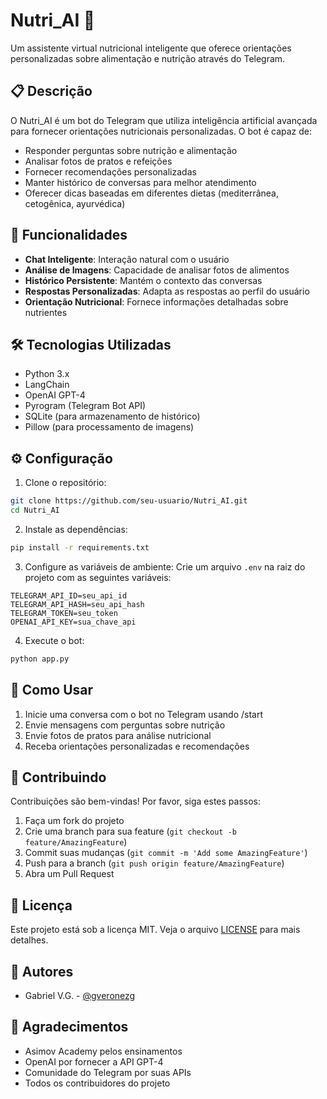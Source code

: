 # Nutri_AI 🤖

Um assistente virtual nutricional inteligente que oferece orientações personalizadas sobre alimentação e nutrição através do Telegram.

## 📋 Descrição

O Nutri_AI é um bot do Telegram que utiliza inteligência artificial avançada para fornecer orientações nutricionais personalizadas. O bot é capaz de:

- Responder perguntas sobre nutrição e alimentação
- Analisar fotos de pratos e refeições
- Fornecer recomendações personalizadas
- Manter histórico de conversas para melhor atendimento
- Oferecer dicas baseadas em diferentes dietas (mediterrânea, cetogênica, ayurvédica)

## 🚀 Funcionalidades

- **Chat Inteligente**: Interação natural com o usuário
- **Análise de Imagens**: Capacidade de analisar fotos de alimentos
- **Histórico Persistente**: Mantém o contexto das conversas
- **Respostas Personalizadas**: Adapta as respostas ao perfil do usuário
- **Orientação Nutricional**: Fornece informações detalhadas sobre nutrientes

## 🛠️ Tecnologias Utilizadas

- Python 3.x
- LangChain
- OpenAI GPT-4
- Pyrogram (Telegram Bot API)
- SQLite (para armazenamento de histórico)
- Pillow (para processamento de imagens)

## ⚙️ Configuração

1. Clone o repositório:
```bash
git clone https://github.com/seu-usuario/Nutri_AI.git
cd Nutri_AI
```

2. Instale as dependências:
```bash
pip install -r requirements.txt
```

3. Configure as variáveis de ambiente:
Crie um arquivo `.env` na raiz do projeto com as seguintes variáveis:
```
TELEGRAM_API_ID=seu_api_id
TELEGRAM_API_HASH=seu_api_hash
TELEGRAM_TOKEN=seu_token
OPENAI_API_KEY=sua_chave_api
```

4. Execute o bot:
```bash
python app.py
```

## 📱 Como Usar

1. Inicie uma conversa com o bot no Telegram usando /start
2. Envie mensagens com perguntas sobre nutrição
3. Envie fotos de pratos para análise nutricional
4. Receba orientações personalizadas e recomendações

## 🤝 Contribuindo

Contribuições são bem-vindas! Por favor, siga estes passos:

1. Faça um fork do projeto
2. Crie uma branch para sua feature (`git checkout -b feature/AmazingFeature`)
3. Commit suas mudanças (`git commit -m 'Add some AmazingFeature'`)
4. Push para a branch (`git push origin feature/AmazingFeature`)
5. Abra um Pull Request

## 📄 Licença

Este projeto está sob a licença MIT. Veja o arquivo [LICENSE](LICENSE) para mais detalhes.

## 👥 Autores

- Gabriel V.G. - [@gveronezg](https://github.com/gveronezg)

## 🙏 Agradecimentos

- Asimov Academy pelos ensinamentos
- OpenAI por fornecer a API GPT-4
- Comunidade do Telegram por suas APIs
- Todos os contribuidores do projeto